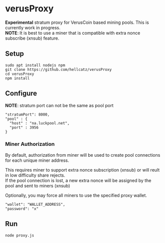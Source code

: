 # verusProxy
**Experimental** stratum proxy for VerusCoin based mining pools. This is currently work in progress.  
**NOTE**: It is best to use a miner that is compatible with extra nonce subscribe (xnsub) feature.

## Setup
    sudo apt install nodejs npm
    git clone https://github.com/hellcatz/verusProxy
    cd verusProxy
    npm install

## Configure
**NOTE**: stratum port can not be the same as pool port  

    "stratumPort": 8000,
    "pool" : {
      "host" : "na.luckpool.net",
      "port" : 3956
    }

### Miner Authorization
By default, authorization from miner will be used to create pool connections for each unique miner address.  
  
This requires miner to support extra nonce subscription (xnsub) or will reult in low difficulty share rejects.  
If the pool connection is lost, a new extra nonce will be assigned by the pool and sent to miners (xnsub)
  
Optionally, you may force all miners to use the specified proxy wallet.  

    "wallet": "WALLET_ADDRESS",
    "password": "x"

## Run
    node proxy.js
